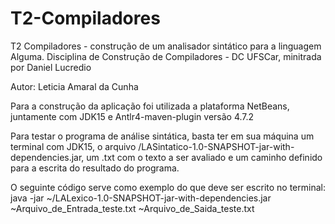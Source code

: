 # T2-Compiladores

T2 Compiladores - construção de um analisador sintático para a linguagem Alguma. 
Disciplina de Construção de Compiladores - DC UFSCar, minitrada por Daniel Lucredio

Autor: Leticia Amaral da Cunha

Para a construção da aplicação foi utilizada a plataforma NetBeans, juntamente com JDK15 e Antlr4-maven-plugin versão 4.7.2

Para testar o programa de análise sintática, basta ter em sua máquina um terminal com JDK15, o arquivo /LASintatico-1.0-SNAPSHOT-jar-with-dependencies.jar, um .txt com o texto a ser avaliado e um caminho definido para a escrita do resultado do programa. 

O seguinte código serve como exemplo do que deve ser escrito no terminal:
java -jar ~/LALexico-1.0-SNAPSHOT-jar-with-dependencies.jar ~Arquivo_de_Entrada_teste.txt ~Arquivo_de_Saida_teste.txt
